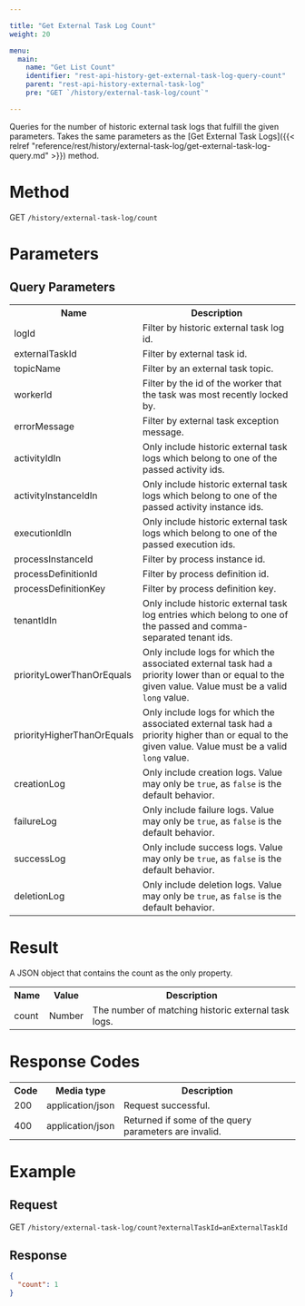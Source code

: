 ```yaml
---

title: "Get External Task Log Count"
weight: 20

menu:
  main:
    name: "Get List Count"
    identifier: "rest-api-history-get-external-task-log-query-count"
    parent: "rest-api-history-external-task-log"
    pre: "GET `/history/external-task-log/count`"

---
```



Queries for the number of historic external task logs that fulfill the given parameters.
Takes the same parameters as the [Get External Task Logs]({{< relref "reference/rest/history/external-task-log/get-external-task-log-query.md" >}}) method.


# Method

GET `/history/external-task-log/count`


# Parameters

## Query Parameters

<table class="table table-striped">
  <tr>
    <th>Name</th>
    <th>Description</th>
  </tr>
  <tr>
    <td>logId</td>
    <td>Filter by historic external task log id.</td>
  </tr>
  <tr>
    <td>externalTaskId</td>
    <td>Filter by external task id.</td>
  </tr>
  <tr>
  <tr>
    <td>topicName</td>
    <td>Filter by an external task topic.</td>
  </tr>
  <tr>
  <tr>
    <td>workerId</td>
    <td>Filter by the id of the worker that the task was most recently locked by.</td>
  </tr>
  <tr>
    <td>errorMessage</td>
    <td>Filter by external task exception message.</td>
  </tr>
  <tr>
    <td>activityIdIn</td>
    <td>Only include historic external task logs which belong to one of the passed activity ids.</td>
  </tr>
  <tr>
    <td>activityInstanceIdIn</td>
    <td>Only include historic external task logs which belong to one of the passed activity instance ids.</td>
  </tr>
  <tr>
    <td>executionIdIn</td>
    <td>Only include historic external task logs which belong to one of the passed execution ids.</td>
  </tr>
  <tr>
    <td>processInstanceId</td>
    <td>Filter by process instance id.</td>
  </tr>
  <tr>
    <td>processDefinitionId</td>
    <td>Filter by process definition id.</td>
  </tr>
  <tr>
    <td>processDefinitionKey</td>
    <td>Filter by process definition key.</td>
  </tr>
  <tr>
    <td>tenantIdIn</td>
    <td>Only include historic external task log entries which belong to one of the passed and comma-separated tenant ids.</td>
  </tr>
  <tr>
    <td>priorityLowerThanOrEquals</td>
    <td>Only include logs for which the associated external task had a priority lower than or equal to the given value. Value must be a valid <code>long</code> value.</td>
  </tr>
  <tr>
    <td>priorityHigherThanOrEquals</td>
    <td>Only include logs for which the associated external task had a priority higher than or equal to the given value. Value must be a valid <code>long</code> value.</td>
  </tr>
  <tr>
    <td>creationLog</td>
    <td>Only include creation logs. Value may only be <code>true</code>, as <code>false</code> is the default behavior.</td>
  </tr>
  <tr>
    <td>failureLog</td>
    <td>Only include failure logs. Value may only be <code>true</code>, as <code>false</code> is the default behavior.</td>
  </tr>
  <tr>
    <td>successLog</td>
    <td>Only include success logs. Value may only be <code>true</code>, as <code>false</code> is the default behavior.</td>
  </tr>
  <tr>
    <td>deletionLog</td>
    <td>Only include deletion logs. Value may only be <code>true</code>, as <code>false</code> is the default behavior.</td>
  </tr>
</table>


# Result

A JSON object that contains the count as the only property.

<table class="table table-striped">
  <tr>
    <th>Name</th>
    <th>Value</th>
    <th>Description</th>
  </tr>
  <tr>
    <td>count</td>
    <td>Number</td>
    <td>The number of matching historic external task logs.</td>
  </tr>
</table>


# Response Codes

<table class="table table-striped">
  <tr>
    <th>Code</th>
    <th>Media type</th>
    <th>Description</th>
  </tr>
  <tr>
    <td>200</td>
    <td>application/json</td>
    <td>Request successful.</td>
  </tr>
  <tr>
    <td>400</td>
    <td>application/json</td>
    <td>Returned if some of the query parameters are invalid.</td>
  </tr>
</table>


# Example

## Request

GET `/history/external-task-log/count?externalTaskId=anExternalTaskId`

## Response

```json
{
  "count": 1
}
```
